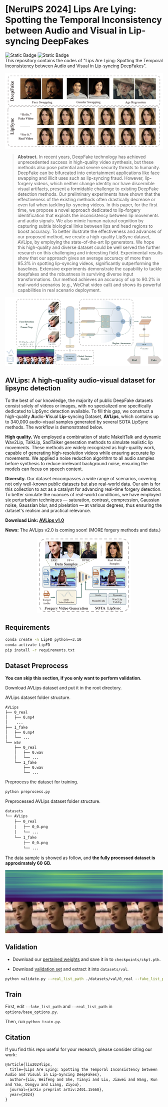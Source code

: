 # [NeruIPS 2024] Lips Are Lying: Spotting the Temporal Inconsistency between Audio and Visual in Lip-syncing DeepFakes

<div>
    <object>
        <img alt="Static Badge" src="https://img.shields.io/badge/arXiv-2401.15668v2-grey?style=flat&labelColor=red&link=https%3A%2F%2Farxiv.org%2Fabs%2F2401.15668">
    <img alt="Static Badge" src="https://img.shields.io/badge/dataset-AVLips-grey?style=flat&labelColor=blue&link=https%3A%2F%2Fdrive.google.com%2Ffile%2Fd%2F1fEiUo22GBSnWD7nfEwDW86Eiza-pOEJm%2Fview%3Fusp%3Dshare_link">
    </object>
</div>
This repository contains the codes of "Lips Are Lying: Spotting the Temporal Inconsistency between Audio and Visual in Lip-syncing DeepFakes".

![headline](README.assets/headline.png)

> **Abstract.**  In recent years, DeepFake technology has achieved unprecedented success in high-quality video synthesis, but these methods also pose potential and severe security threats to humanity. DeepFake can be bifurcated into entertainment applications like face swapping and illicit uses such as lip-syncing fraud. However, lip-forgery videos, which neither change identity nor have discernible visual artifacts, present a formidable challenge to existing DeepFake detection methods. Our preliminary experiments have shown that the effectiveness of the existing methods often drastically decrease or even fail when tackling lip-syncing videos.
> In this paper, for the first time, we propose a novel approach dedicated to lip-forgery identification that exploits the inconsistency between lip movements and audio signals. We also mimic human natural cognition by capturing subtle biological links between lips and head regions to boost accuracy. To better illustrate the effectiveness and advances of our proposed method, we create a high-quality LipSync dataset, AVLips, by employing the state-of-the-art lip generators. We hope this high-quality and diverse dataset could be well served the further research on this challenging and interesting field. Experimental results show that our approach gives an average accuracy of more than 95.3% in spotting lip-syncing videos, significantly outperforming the baselines. Extensive experiments demonstrate the capability to tackle deepfakes and the robustness in surviving diverse input transformations. Our method achieves an accuracy of up to 90.2% in real-world scenarios (e.g., WeChat video call) and shows its powerful capabilities in real scenario deployment.

![pipeline](README.assets/pipeline.png)



## AVLips: A high-quality audio-visual dataset for lipsync detection

To the best of our knowledge, the majority of public DeepFake datasets consist solely of videos or images, with no specialized one specifically dedicated to LipSync detection available. To fill this gap, we construct a high-quality **A**udio-**V**isual **Lip**-syncing Dataset, **AVLips**, which contains up to 340,000 audio-visual samples generated by several SOTA LipSync methods. The workflow is demonstrated below.

**High quality.** We employed a combination of static MakeItTalk and dynamic Wav2Lip, TalkLip, SadTalker generation methods to simulate realistic lip movements. These methods are widely recognized as high-quality work, capable of generating high-resolution videos while ensuring accurate lip movements. We applied a noise reduction algorithm to all audio samples before synthesis to reduce irrelevant background noise, ensuring the models can focus on speech content. 

**Diversity.** Our dataset encompasses a wide range of scenarios, covering not only well-known public datasets but also real-world data. Our aim is for this collection to act as a catalyst for advancing real-time forgery detection. To better simulate the nuances of real-world conditions, we have employed six perturbation techniques — saturation, contrast, compression, Gaussian noise, Gaussian blur, and pixelation — at various degrees, thus ensuring the dataset's realism and practical relevance.

**Download Link: [AVLips v1.0](https://drive.google.com/file/d/1fEiUo22GBSnWD7nfEwDW86Eiza-pOEJm/view?usp=share_link)**

**News:** The AVLips v2.0 is coming soon! (MORE forgery methods and data.)

<div align=center><img src="README.assets/dataset.png" width="300"></div>



## Requirements

~~~bash
conda create -n LipFD python==3.10
conda activate LipFD
pip install -r requirements.txt
~~~



## Dataset Preprocess

**You can skip this section, if you only want to perform validation.**

Download AVLips dataset and put it in the root directory. 

AVLips dataset folder structure.

~~~
AVLips
├── 0_real
│   ├── 0.mp4
│    ...
├── 1_fake
│   ├── 0.mp4
│   └── ...
└── wav
    ├── 0_real
    │   ├── 0.wav
    │   └── ...
    └── 1_fake
        ├── 0.wav
        └── ...
~~~

Preprocess the dataset for training. 

~~~bash
python preprocess.py
~~~

Preprocessed AVLips dataset folder structure.

~~~bash
datasets
└── AVLips
    ├── 0_real
    │   ├── 0_0.png
    │   └── ...
    └── 1_fake
        ├── 0_0.png
        └── ...
~~~

The data sample is showed as follow, and **the fully processed dataset is approximately 60 GB.**

![image-20241004221023777](README.assets/image-20241004221023777.png)



## Validation

- Download our [pertained weights](https://drive.google.com/file/d/1NPAcx0QS8N9v_9qUr-51jBaL9kGDT-cp/view?usp=share_link) and save it in to `checkpoints/ckpt.pth`. 

- Download [validation set](https://drive.google.com/file/d/1gZjzps5_rbr6CeBqBke8l2Gs8xXx_Ctb/view?usp=share_link) and extract it into `datasets/val`.

~~~bash
python validate.py --real_list_path ./datasets/val/0_real --fake_list_path ./datasets/val/1_fake --ckpt ./checkpoints/ckpt.pth
~~~



## Train

First, edit `--fake_list_path` and `--real_list_path`  in `options/base_options.py`.

Then, run `python train.py`.

## Citation

If you find this repo useful for your research, please consider citing our work:

~~~
@article{liu2024lips,
  title={Lips Are Lying: Spotting the Temporal Inconsistency between Audio and Visual in Lip-Syncing DeepFakes},
  author={Liu, Weifeng and She, Tianyi and Liu, Jiawei and Wang, Run and Yao, Dongyu and Liang, Ziyou},
  journal={arXiv preprint arXiv:2401.15668},
  year={2024}
}
~~~